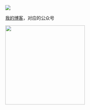![](https://github-readme-stats.vercel.app/api?username=hughfenghen&theme=dark&show_icons=true)

[我的博客](https://hughfenghen.github.io/)，对应的公众号

<img src="https://github.com/hughfenghen/hughfenghen/assets/3307051/585ac90d-13a0-4e63-be3c-0a9a79ff8e5a" width="250">
